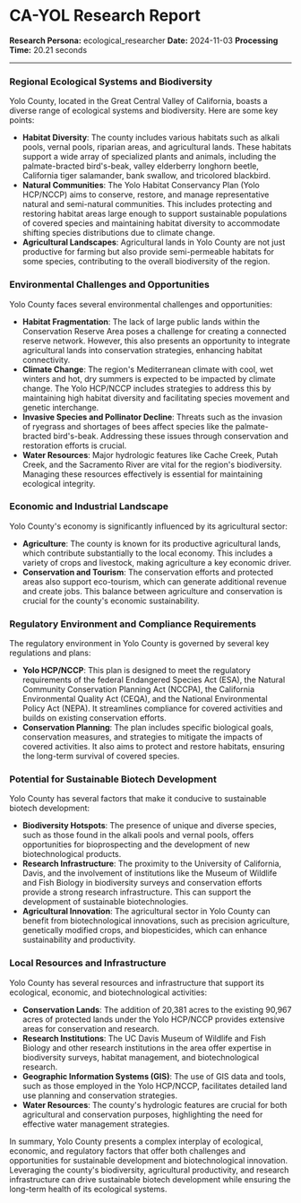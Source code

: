 # CA-YOL Research Report

**Research Persona:** ecological_researcher
**Date:** 2024-11-03
**Processing Time:** 20.21 seconds

---

### Regional Ecological Systems and Biodiversity

Yolo County, located in the Great Central Valley of California, boasts a diverse range of ecological systems and biodiversity. Here are some key points:

- **Habitat Diversity**: The county includes various habitats such as alkali pools, vernal pools, riparian areas, and agricultural lands. These habitats support a wide array of specialized plants and animals, including the palmate-bracted bird's-beak, valley elderberry longhorn beetle, California tiger salamander, bank swallow, and tricolored blackbird.
- **Natural Communities**: The Yolo Habitat Conservancy Plan (Yolo HCP/NCCP) aims to conserve, restore, and manage representative natural and semi-natural communities. This includes protecting and restoring habitat areas large enough to support sustainable populations of covered species and maintaining habitat diversity to accommodate shifting species distributions due to climate change.
- **Agricultural Landscapes**: Agricultural lands in Yolo County are not just productive for farming but also provide semi-permeable habitats for some species, contributing to the overall biodiversity of the region.

### Environmental Challenges and Opportunities

Yolo County faces several environmental challenges and opportunities:

- **Habitat Fragmentation**: The lack of large public lands within the Conservation Reserve Area poses a challenge for creating a connected reserve network. However, this also presents an opportunity to integrate agricultural lands into conservation strategies, enhancing habitat connectivity.
- **Climate Change**: The region's Mediterranean climate with cool, wet winters and hot, dry summers is expected to be impacted by climate change. The Yolo HCP/NCCP includes strategies to address this by maintaining high habitat diversity and facilitating species movement and genetic interchange.
- **Invasive Species and Pollinator Decline**: Threats such as the invasion of ryegrass and shortages of bees affect species like the palmate-bracted bird's-beak. Addressing these issues through conservation and restoration efforts is crucial.
- **Water Resources**: Major hydrologic features like Cache Creek, Putah Creek, and the Sacramento River are vital for the region's biodiversity. Managing these resources effectively is essential for maintaining ecological integrity.

### Economic and Industrial Landscape

Yolo County's economy is significantly influenced by its agricultural sector:

- **Agriculture**: The county is known for its productive agricultural lands, which contribute substantially to the local economy. This includes a variety of crops and livestock, making agriculture a key economic driver.
- **Conservation and Tourism**: The conservation efforts and protected areas also support eco-tourism, which can generate additional revenue and create jobs. This balance between agriculture and conservation is crucial for the county's economic sustainability.

### Regulatory Environment and Compliance Requirements

The regulatory environment in Yolo County is governed by several key regulations and plans:

- **Yolo HCP/NCCP**: This plan is designed to meet the regulatory requirements of the federal Endangered Species Act (ESA), the Natural Community Conservation Planning Act (NCCPA), the California Environmental Quality Act (CEQA), and the National Environmental Policy Act (NEPA). It streamlines compliance for covered activities and builds on existing conservation efforts.
- **Conservation Planning**: The plan includes specific biological goals, conservation measures, and strategies to mitigate the impacts of covered activities. It also aims to protect and restore habitats, ensuring the long-term survival of covered species.

### Potential for Sustainable Biotech Development

Yolo County has several factors that make it conducive to sustainable biotech development:

- **Biodiversity Hotspots**: The presence of unique and diverse species, such as those found in the alkali pools and vernal pools, offers opportunities for bioprospecting and the development of new biotechnological products.
- **Research Infrastructure**: The proximity to the University of California, Davis, and the involvement of institutions like the Museum of Wildlife and Fish Biology in biodiversity surveys and conservation efforts provide a strong research infrastructure. This can support the development of sustainable biotechnologies.
- **Agricultural Innovation**: The agricultural sector in Yolo County can benefit from biotechnological innovations, such as precision agriculture, genetically modified crops, and biopesticides, which can enhance sustainability and productivity.

### Local Resources and Infrastructure

Yolo County has several resources and infrastructure that support its ecological, economic, and biotechnological activities:

- **Conservation Lands**: The addition of 20,381 acres to the existing 90,967 acres of protected lands under the Yolo HCP/NCCP provides extensive areas for conservation and research.
- **Research Institutions**: The UC Davis Museum of Wildlife and Fish Biology and other research institutions in the area offer expertise in biodiversity surveys, habitat management, and biotechnological research.
- **Geographic Information Systems (GIS)**: The use of GIS data and tools, such as those employed in the Yolo HCP/NCCP, facilitates detailed land use planning and conservation strategies.
- **Water Resources**: The county's hydrologic features are crucial for both agricultural and conservation purposes, highlighting the need for effective water management strategies.

In summary, Yolo County presents a complex interplay of ecological, economic, and regulatory factors that offer both challenges and opportunities for sustainable development and biotechnological innovation. Leveraging the county's biodiversity, agricultural productivity, and research infrastructure can drive sustainable biotech development while ensuring the long-term health of its ecological systems.